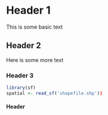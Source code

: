 # Header 1

This is some basic text

## Header 2

Here is some more text

### Header 3

``` r
library(sf)
spatial <- read_sf('shapefile.shp'))
```

#### Header
